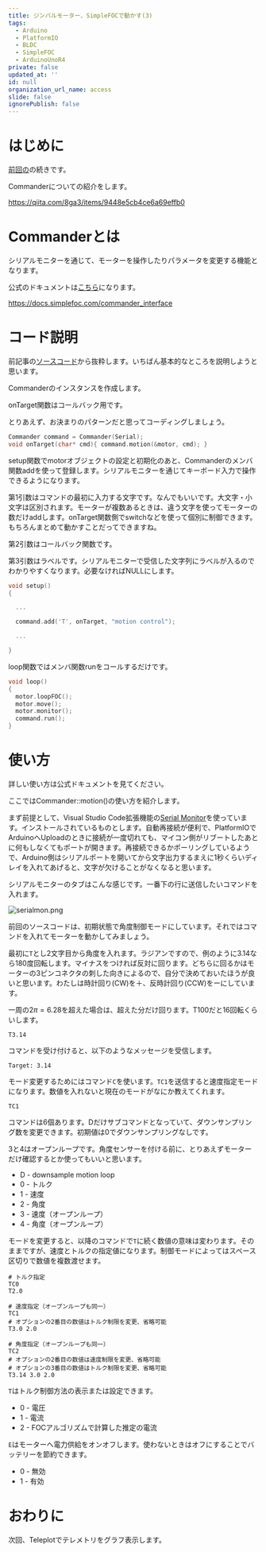 ```yaml
---
title: ジンバルモーター、SimpleFOCで動かす(3)
tags:
  - Arduino
  - PlatformIO
  - BLDC
  - SimpleFOC
  - ArduinoUnoR4
private: false
updated_at: ''
id: null
organization_url_name: access
slide: false
ignorePublish: false
---
```

# はじめに

[前回の](https://qiita.com/8ga3/items/9448e5cb4ce6a69effb0)の続きです。

Commanderについての紹介をします。

https://qiita.com/8ga3/items/9448e5cb4ce6a69effb0

# Commanderとは

シリアルモニターを通じて、モーターを操作したりパラメータを変更する機能となります。

公式のドキュメントは[こちら](https://docs.simplefoc.com/commander_interface)になります。

https://docs.simplefoc.com/commander_interface

# コード説明

前記事の[ソースコード](https://qiita.com/8ga3/items/9448e5cb4ce6a69effb0#%E3%82%BD%E3%83%BC%E3%82%B9%E3%82%B3%E3%83%BC%E3%83%89)から抜粋します。いちばん基本的なところを説明しようと思います。

Commanderのインスタンスを作成します。

onTarget関数はコールバック用です。

とりあえず、お決まりのパターンだと思ってコーディングしましょう。

```cpp
Commander command = Commander(Serial);
void onTarget(char* cmd){ command.motion(&motor, cmd); }
```

setup関数でmotorオブジェクトの設定と初期化のあと、Commanderのメンバ関数addを使って登録します。シリアルモニターを通じてキーボード入力で操作できるようになります。

第1引数はコマンドの最初に入力する文字です。なんでもいいです。大文字・小文字は区別されます。モーターが複数あるときは、違う文字を使ってモーターの数だけaddします。onTarget関数側でswitchなどを使って個別に制御できます。もちろんまとめて動かすことだってできますね。

第2引数はコールバック関数です。

第3引数はラベルです。シリアルモニターで受信した文字列にラベルが入るのでわかりやすくなります。必要なければNULLにします。

```cpp
void setup()
{

  ...

  command.add('T', onTarget, "motion control");

  ...

}
```

loop関数ではメンバ関数runをコールするだけです。

```cpp
void loop()
{
  motor.loopFOC();
  motor.move();
  motor.monitor();
  command.run();
}
```

# 使い方

詳しい使い方は公式ドキュメントを見てください。

ここではCommander::motion()の使い方を紹介します。

まず前提として、Visual Studio Code拡張機能の[Serial Monitor](https://marketplace.visualstudio.com/items?itemName=ms-vscode.vscode-serial-monitor)を使っています。インストールされているものとします。自動再接続が便利で、PlatformIOでArduinoへUploadのときに接続が一度切れても、マイコン側がリブートしたあとに何もしなくてもポートが開きます。再接続できるかポーリングしているようで、Arduino側はシリアルポートを開いてから文字出力するまえに1秒くらいディレイを入れてあげると、文字が欠けることがなくなると思います。

シリアルモニターのタブはこんな感じです。一番下の行に送信したいコマンドを入れます。

![serialmon.png](https://qiita-image-store.s3.ap-northeast-1.amazonaws.com/0/3569302/09470687-c50b-d8da-6ea3-41733c7377d3.png)

前回のソースコードは、初期状態で角度制御モードにしています。それではコマンドを入れてモーターを動かしてみましょう。

最初に`T`とし2文字目から角度を入れます。ラジアンですので、例のように3.14なら180度回転します。マイナスをつければ反対に回ります。どちらに回るかはモーターの3ピンコネクタの刺した向きによるので、自分で決めておいたほうが良いと思います。わたしは時計回り(CW)を＋、反時計回り(CCW)をーにしています。

一周の$2π=6.28$を超えた場合は、超えた分だけ回ります。T100だと16回転くらいします。

```shell
T3.14
```

コマンドを受け付けると、以下のようなメッセージを受信します。

```shell
Target: 3.14
```

モード変更するためにはコマンド`C`を使います。`TC1`を送信すると速度指定モードになります。数値を入れないと現在のモードがなにか教えてくれます。

```shell
TC1
```

コマンドは6個あります。Dだけサブコマンドとなっていて、ダウンサンプリング数を変更できます。初期値は0でダウンサンプリングなしです。

3と4はオープンループです。角度センサーを付ける前に、とりあえずモーターだけ確認するとか使ってもいいと思います。

* D - downsample motion loop
* 0 - トルク
* 1 - 速度
* 2 - 角度
* 3 - 速度（オープンループ）
* 4 - 角度（オープンループ）

モードを変更すると、以降のコマンドで`T`に続く数値の意味は変わります。そのままですが、速度とトルクの指定値になります。制御モードによってはスペース区切りで数値を複数渡せます。

```shell
# トルク指定
TC0
T2.0

# 速度指定（オープンループも同一）
TC1
# オプションの2番目の数値はトルク制限を変更、省略可能
T3.0 2.0

# 角度指定（オープンループも同一）
TC2
# オプションの2番目の数値は速度制限を変更、省略可能
# オプションの3番目の数値はトルク制限を変更、省略可能
T3.14 3.0 2.0
```

`T`はトルク制御方法の表示または設定できます。

* 0 - 電圧
* 1 - 電流
* 2 - FOCアルゴリズムで計算した推定の電流

`E`はモーターへ電力供給をオンオフします。使わないときはオフにすることでバッテリーを節約できます。

* 0 - 無効
* 1 - 有効

# おわりに

次回、Teleplotでテレメトリをグラフ表示します。
